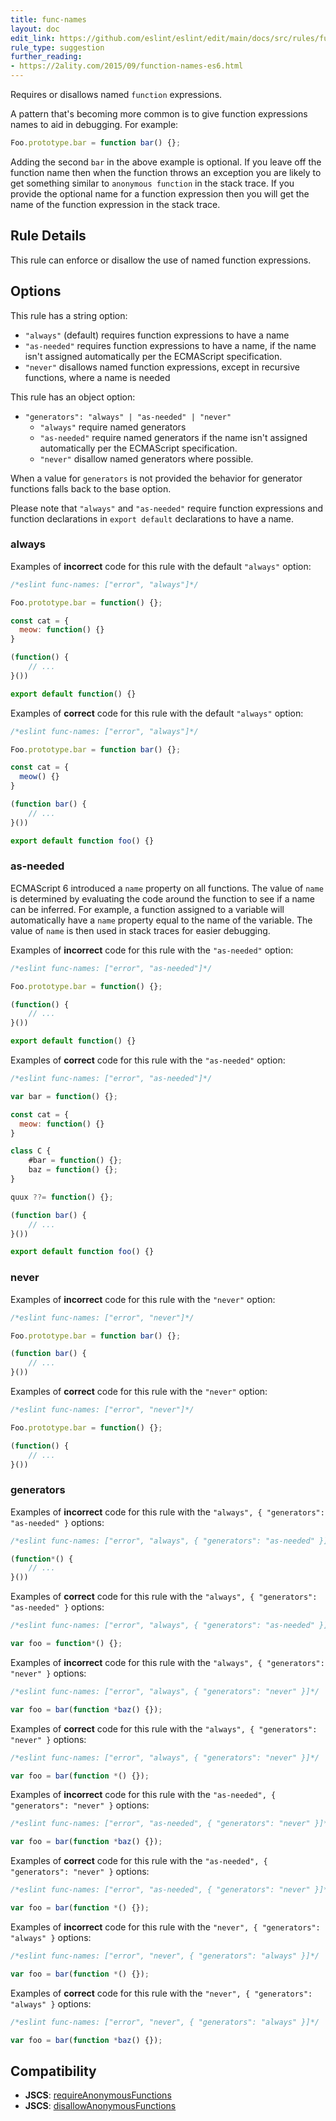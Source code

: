 ```yaml
---
title: func-names
layout: doc
edit_link: https://github.com/eslint/eslint/edit/main/docs/src/rules/func-names.md
rule_type: suggestion
further_reading:
- https://2ality.com/2015/09/function-names-es6.html
---
```


Requires or disallows named `function` expressions.

A pattern that's becoming more common is to give function expressions names to aid in debugging. For example:

```js
Foo.prototype.bar = function bar() {};
```

Adding the second `bar` in the above example is optional.  If you leave off the function name then when the function throws an exception you are likely to get something similar to `anonymous function` in the stack trace.  If you provide the optional name for a function expression then you will get the name of the function expression in the stack trace.

## Rule Details

This rule can enforce or disallow the use of named function expressions.

## Options

This rule has a string option:

* `"always"` (default) requires function expressions to have a name
* `"as-needed"` requires function expressions to have a name, if the name isn't assigned automatically per the ECMAScript specification.
* `"never"` disallows named function expressions, except in recursive functions, where a name is needed

This rule has an object option:

* `"generators": "always" | "as-needed" | "never"`
    * `"always"` require named generators
    * `"as-needed"` require named generators if the name isn't assigned automatically per the ECMAScript specification.
    * `"never"` disallow named generators where possible.

When a value for `generators` is not provided the behavior for generator functions falls back to the base option.

Please note that `"always"` and `"as-needed"` require function expressions and function declarations in `export default` declarations to have a name.

### always

Examples of **incorrect** code for this rule with the default `"always"` option:

```js
/*eslint func-names: ["error", "always"]*/

Foo.prototype.bar = function() {};

const cat = {
  meow: function() {}
}

(function() {
    // ...
}())

export default function() {}
```

Examples of **correct** code for this rule with the default `"always"` option:

```js
/*eslint func-names: ["error", "always"]*/

Foo.prototype.bar = function bar() {};

const cat = {
  meow() {}
}

(function bar() {
    // ...
}())

export default function foo() {}
```

### as-needed

ECMAScript 6 introduced a `name` property on all functions. The value of `name` is determined by evaluating the code around the function to see if a name can be inferred. For example, a function assigned to a variable will automatically have a `name` property equal to the name of the variable. The value of `name` is then used in stack traces for easier debugging.

Examples of **incorrect** code for this rule with the `"as-needed"` option:

```js
/*eslint func-names: ["error", "as-needed"]*/

Foo.prototype.bar = function() {};

(function() {
    // ...
}())

export default function() {}
```

Examples of **correct** code for this rule with the `"as-needed"` option:

```js
/*eslint func-names: ["error", "as-needed"]*/

var bar = function() {};

const cat = {
  meow: function() {}
}

class C {
    #bar = function() {};
    baz = function() {};
}

quux ??= function() {};

(function bar() {
    // ...
}())

export default function foo() {}
```

### never

Examples of **incorrect** code for this rule with the `"never"` option:

```js
/*eslint func-names: ["error", "never"]*/

Foo.prototype.bar = function bar() {};

(function bar() {
    // ...
}())
```

Examples of **correct** code for this rule with the `"never"` option:

```js
/*eslint func-names: ["error", "never"]*/

Foo.prototype.bar = function() {};

(function() {
    // ...
}())
```

### generators

Examples of **incorrect** code for this rule with the `"always", { "generators": "as-needed" }` options:

```js
/*eslint func-names: ["error", "always", { "generators": "as-needed" }]*/

(function*() {
    // ...
}())
```

Examples of **correct** code for this rule with the `"always", { "generators": "as-needed" }` options:

```js
/*eslint func-names: ["error", "always", { "generators": "as-needed" }]*/

var foo = function*() {};
```

Examples of **incorrect** code for this rule with the `"always", { "generators": "never" }` options:

```js
/*eslint func-names: ["error", "always", { "generators": "never" }]*/

var foo = bar(function *baz() {});
```

Examples of **correct** code for this rule with the `"always", { "generators": "never" }` options:

```js
/*eslint func-names: ["error", "always", { "generators": "never" }]*/

var foo = bar(function *() {});
```

Examples of **incorrect** code for this rule with the `"as-needed", { "generators": "never" }` options:

```js
/*eslint func-names: ["error", "as-needed", { "generators": "never" }]*/

var foo = bar(function *baz() {});
```

Examples of **correct** code for this rule with the `"as-needed", { "generators": "never" }` options:

```js
/*eslint func-names: ["error", "as-needed", { "generators": "never" }]*/

var foo = bar(function *() {});
```

Examples of **incorrect** code for this rule with the `"never", { "generators": "always" }` options:

```js
/*eslint func-names: ["error", "never", { "generators": "always" }]*/

var foo = bar(function *() {});
```

Examples of **correct** code for this rule with the `"never", { "generators": "always" }` options:

```js
/*eslint func-names: ["error", "never", { "generators": "always" }]*/

var foo = bar(function *baz() {});
```

## Compatibility

* **JSCS**: [requireAnonymousFunctions](https://jscs-dev.github.io/rule/requireAnonymousFunctions)
* **JSCS**: [disallowAnonymousFunctions](https://jscs-dev.github.io/rule/disallowAnonymousFunctions)
